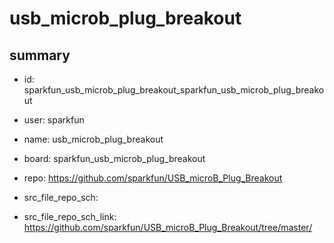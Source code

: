 # usb_microb_plug_breakout
 
## summary 
* id: sparkfun_usb_microb_plug_breakout_sparkfun_usb_microb_plug_breakout
* user: sparkfun
* name: usb_microb_plug_breakout
* board: sparkfun_usb_microb_plug_breakout
* repo: https://github.com/sparkfun/USB_microB_Plug_Breakout



* src_file_repo_sch: 
* src_file_repo_sch_link: https://github.com/sparkfun/USB_microB_Plug_Breakout/tree/master/






